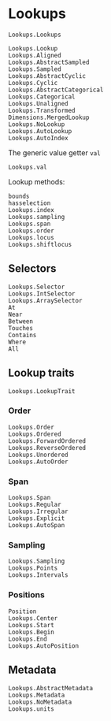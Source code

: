 
# Lookups

```@docs
Lookups.Lookups
```

```@docs
Lookups.Lookup
Lookups.Aligned
Lookups.AbstractSampled
Lookups.Sampled
Lookups.AbstractCyclic
Lookups.Cyclic
Lookups.AbstractCategorical
Lookups.Categorical
Lookups.Unaligned
Lookups.Transformed
Dimensions.MergedLookup
Lookups.NoLookup
Lookups.AutoLookup
Lookups.AutoIndex
```

The generic value getter `val`

```@docs
Lookups.val
```

Lookup methods:

```@docs
bounds
hasselection
Lookups.index
Lookups.sampling
Lookups.span
Lookups.order
Lookups.locus
Lookups.shiftlocus
```

## Selectors

```@docs
Lookups.Selector
Lookups.IntSelector
Lookups.ArraySelector
At
Near
Between
Touches
Contains
Where
All
```

## Lookup traits

```@docs
Lookups.LookupTrait
```

### Order

```@docs
Lookups.Order
Lookups.Ordered
Lookups.ForwardOrdered
Lookups.ReverseOrdered
Lookups.Unordered
Lookups.AutoOrder
```

### Span

```@docs
Lookups.Span
Lookups.Regular
Lookups.Irregular
Lookups.Explicit
Lookups.AutoSpan
```

### Sampling

```@docs
Lookups.Sampling
Lookups.Points
Lookups.Intervals
```

### Positions

```@docs
Position
Lookups.Center
Lookups.Start
Lookups.Begin
Lookups.End
Lookups.AutoPosition
```

## Metadata

```@docs
Lookups.AbstractMetadata
Lookups.Metadata
Lookups.NoMetadata
Lookups.units
```
